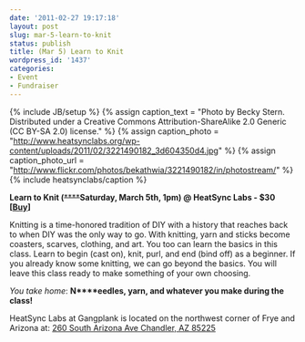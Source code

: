 ```yaml
---
date: '2011-02-27 19:17:18'
layout: post
slug: mar-5-learn-to-knit
status: publish
title: (Mar 5) Learn to Knit
wordpress_id: '1437'
categories:
- Event
- Fundraiser
---
```


{% include JB/setup %}
{% assign caption_text = "Photo by Becky Stern.  Distributed under a Creative Commons Attribution-ShareAlike 2.0 Generic (CC BY-SA 2.0) license." %}
{% assign caption_photo = "http://www.heatsynclabs.org/wp-content/uploads/2011/02/3221490182_3d604350d4.jpg" %}
{% assign caption_photo_url = "http://www.flickr.com/photos/bekathwia/3221490182/in/photostream/" %}
{% include heatsynclabs/caption %}

**Learn to Knit (<del></del>**<del>****</del>******Saturday, March 5th, 1pm****) @ HeatSync Labs - $30 [[Buy](../store/classes)]**

Knitting is a time-honored tradition of DIY with a history that reaches back to when DIY was the only way to go.  With knitting, yarn and sticks become coasters, scarves, clothing, and art. You too can learn the basics in this class.  Learn to begin (cast on), knit, purl, and end (bind off) as a beginner.  If you already know some knitting, we can go beyond the basics.  You will leave this class ready to make something of your own choosing.

_You take home_: **N****eedles, yarn, and whatever you make during the class!**

HeatSync Labs at Gangplank is located on the northwest corner of Frye and Arizona at:
[260 South Arizona Ave
Chandler, AZ 85225](http://maps.google.com/maps?f=q&source=s_q&hl=en&geocode=&q=260+south+arizona+avenue+chandler+az&sll=33.30078,-111.840713&sspn=0.008035,0.010021&ie=UTF8&hq=&hnear=260+S+Arizona+Ave,+Chandler,+Maricopa,+Arizona+85225&ll=33.299615,-111.841915&spn=0.008035,0.010021&z=16)

